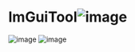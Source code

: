 # ImGuiTool![image](https://user-images.githubusercontent.com/78861284/179367811-0dff3a6d-76bf-4225-988c-5547ca266d04.png)
![image](https://user-images.githubusercontent.com/78861284/179367834-490d0de9-f704-4c05-935c-95d702c17632.png)
![image](https://user-images.githubusercontent.com/78861284/179367889-f51719c6-7cbd-4865-8de3-0cbba91e990e.png)
